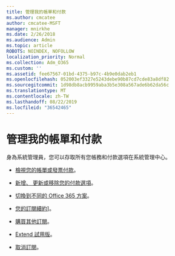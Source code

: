 ```yaml
---
title: 管理我的帳單和付款
ms.author: cmcatee
author: cmcatee-MSFT
manager: mnirkhe
ms.date: 2/26/2018
ms.audience: Admin
ms.topic: article
ROBOTS: NOINDEX, NOFOLLOW
localization_priority: Normal
ms.collection: Adm_O365
ms.custom: ''
ms.assetid: fee67567-01bd-4375-b97c-4b9e0dab2eb1
ms.openlocfilehash: 052003ef3327e5243debe90b87cd7cde83a8df82
ms.sourcegitcommit: 1d98db8acb9959aba3b5e308a567ade6b62da56c
ms.translationtype: MT
ms.contentlocale: zh-TW
ms.lasthandoff: 08/22/2019
ms.locfileid: "36542465"
---
```

# <a name="manage-my-bill-and-payments"></a>管理我的帳單和付款

身為系統管理員，您可以存取所有您帳務和付款選項在系統管理中心。
  
- [檢視您的帳單或發票付款](https://docs.microsoft.com/office365/admin/subscriptions-and-billing/view-your-bill-or-invoice)。

- [新增、 更新或移除您的付款選項](https://docs.microsoft.com/office365/admin/subscriptions-and-billing/add-update-or-remove-credit-card-or-bank-account)。

- [切換到不同的 Office 365 方案](https://docs.microsoft.com/office365/admin/subscriptions-and-billing/switch-to-a-different-plan)。

- [您的訂閱續約](https://docs.microsoft.com/office365/admin/subscriptions-and-billing/renew-your-subscription)]。

- [購買其他訂閱](https://docs.microsoft.com/office365/admin/subscriptions-and-billing/buy-another-subscription)。

- [Extend 試用版](https://docs.microsoft.com/office365/admin/subscriptions-and-billing/extend-your-trial)。

- [取消訂閱](https://docs.microsoft.com/office365/admin/subscriptions-and-billing/cancel-your-subscription)。